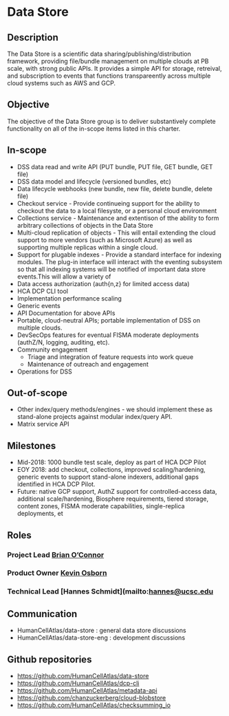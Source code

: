 
# Data Store


## Description
The Data Store is a scientific data sharing/publishing/distribution framework, providing file/bundle management on multiple clouds at PB scale, with strong public APIs. It provides a simple API for storage, retreival, and subscription to events that functions transpareently across multiple cloud systems such as AWS and GCP.

## Objective
The objective of the Data Store group is to deliver substantively complete functionality on all of the in-scope items listed in this charter.

## In-scope
* DSS data read and write API (PUT bundle, PUT file, GET bundle, GET file)
* DSS data model and lifecycle (versioned bundles, etc)
* Data lifecycle webhooks (new bundle, new file, delete bundle, delete file)
* Checkout service - Provide continueing support for the ability to checkout the data to a local filesyste, or a personal cloud environment
* Collections service - Maintenance and extentison of tthe ability to form arbitrary collections of objects in the Data Store
* Multi-cloud replication of objects - This will entail extending the cloud support to more vendors (such as Microsoft Azure) as well as supporting multiple replicas within a single cloud.
* Support for plugable indexes - Provide a standard interface for indexing modules. The plug-in interface will interact with the eventing subsystem so that all indexing systems will be notified of important data store events.This will allow a variety of 
* Data access authorization (auth{n,z} for limited access data)
* HCA DCP CLI tool
* Implementation performance scaling
* Generic events
* API Documentation for above APIs
* Portable, cloud-neutral APIs; portable implementation of DSS on multiple clouds.
* DevSecOps features for eventual FISMA moderate deployments (authZ/N, logging, auditing, etc).
* Community engagement
   * Triage and integration of feature requests into work queue 
   * Maintenance of outreach and engagement 
* Operations for DSS

## Out-of-scope
* Other index/query methods/engines - we should implement these as stand-alone projects against modular index/query API.
* Matrix service API

## Milestones
* Mid-2018:  1000 bundle test scale, deploy as part of HCA DCP Pilot
* EOY 2018: add checkout, collections, improved scaling/hardening, generic events to support stand-alone indexers, additional gaps identified in HCA DCP Pilot.
* Future: native GCP support, AuthZ support for controlled-access data, additional scale/hardening, Biosphere requirements, tiered storage, content zones, FISMA moderate capabilities, single-replica deployments, et

## Roles

### Project Lead [Brian O’Connor](mailto:brocono@ucsc.edu) 

### Product Owner [Kevin Osborn](mailto:kosborn2@ucsc.edu) 

### Technical Lead [Hannes Schmidt](mailto:hannes@ucsc.edu 

## Communication
* HumanCellAtlas/data-store : general data store discussions
* HumanCellAtlas/data-store-eng : development discussions

## Github repositories
* https://github.com/HumanCellAtlas/data-store
* https://github.com/HumanCellAtlas/dcp-cli
* https://github.com/HumanCellAtlas/metadata-api
* https://github.com/chanzuckerberg/cloud-blobstore
* https://github.com/HumanCellAtlas/checksumming_io

